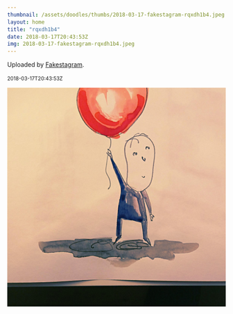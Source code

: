 ```yaml
---
thumbnail: /assets/doodles/thumbs/2018-03-17-fakestagram-rqxdh1b4.jpeg
layout: home
title: "rqxdh1b4"
date: 2018-03-17T20:43:53Z
img: 2018-03-17-fakestagram-rqxdh1b4.jpeg
---
```


Uploaded by [Fakestagram](https://github.com/opyate/fakestagram).

<small>2018-03-17T20:43:53Z</small>

![Uploaded by Fakestagram](2018-03-17-fakestagram-rqxdh1b4.jpeg)
